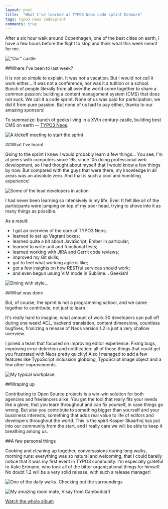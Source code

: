 ```yaml
---
layout: post
title:  "What I've learned at TYPO3 Neos code sptint Denmark"
tags: typo3 neos codesprint
comments: true
---
```


After a six hour walk around Copenhagen, one of the best cities on earth, I have a few hours before the flight to stop and think what this week meant for me.

!["Our" castle](/assets/castle.jpg)

##Where I've been to last week?

It is not so simple to explain. It was not a vacation. But I would not call it work either... It was not a conference, nor was it a tutition or a school.
Bunch of people literally from all over the world come together to share a common passion: building a content management system (CMS) that does not suck. We call it a code sprint.
None of us was paid for participation, we did it from pure passion. But none of us had to pay either, thanks to our amazing sponsors!

To summarize: bunch of geeks living in a XVth century castle, building best CMS on earth -- [TYPO3 Neos](http://neos.typo3.org).

![A kickoff meeting to start the sprint](/assets/kickoff.jpg)


##What I've learnt

Going to the sprint I knew I would probably learn a few things... You see, I'm at peers with computers since '95, since '05 doing professional web development, so I had thought about myself that I would know a few things by now. But compared with the guys that were there, my knowledge in all areas was an absolute zero. And that is such a cool and humbling experience!

![Some of the lead developers in action](/assets/core.jpg)

I had never been learning so intensively in my life. Ever.
It felt like all of the participants were jumping on top of my poor head, trying to shove into it as many things as possible.

As a result:

* I got an overview of the core of TYPO3 Neos;
* learned to set up Vagrant boxes;
* learned quite a bit about JavaScript, Ember in particular;
* learned to write unit and functional tests;
* learned working with JIRA and Gerrit code reviews;
* improved my Git skills;
* got to feel what working agile is like;
* got a few insights on how RESTful services should work;
* and even begun usung VIM mode in Sublime... Geekish!

![Dining with style...](/assets/dine.jpg)

##What was done

But, of course, the sprint is not a programming school, and we came together to contribute, not just to learn.

It's really hard to imagine, what amount of work 30 developers can pull off during one week! ACL, backend translation, content dimensions, countless bugfixes, finalizing a release of Neos version 1.2 is just a very shallow overview.

I joined a team that focused on improving editor experience. Fixing bugs, improving error detection and notification: all of those things that could get you frustrated with Neos pretty quickly!
Also I managed to add a few features like TypoScript inclussion globbing, TypoScript image object and a few other improvements.

![My typical workplace](/assets/workplace.jpg)


##Wraping up

Contributing to Open Source projects is a win-win solution for both agencies and freelancers alike. You get the tool that really fits your needs like a glove, that you learn throughout and can fix yourself, in case things go wrong. But also you contribute to something bigger than yourself and your bussiness interests, something that adds real value to life of editors and developers throughout the world. This is the spirit Kasper Skaarhoj has put into our community from the start, and I really care we will be able to keep it breathing among us.


##A few personal things

Cooking and cleaning up together, conversasions during long walks, morning runs: everything was so natural and welcoming, that I could barelly notice that it was my first event in TYPO3 community. I'm especially grateful to Aske Ertmann, who took all of the bitter organizational things for himself. No doubt 1.2 will be a very solid release, with such a release manager!

![One of the daily walks. Checking out the surroundings](/assets/surroundings.jpg)

![My amazing room mate, Visay from Cambodia(!)](/assets/visay.jpg)

[Watch the whole album](https://plus.google.com/photos/111842839438389408798/albums/6064058344696631249)
